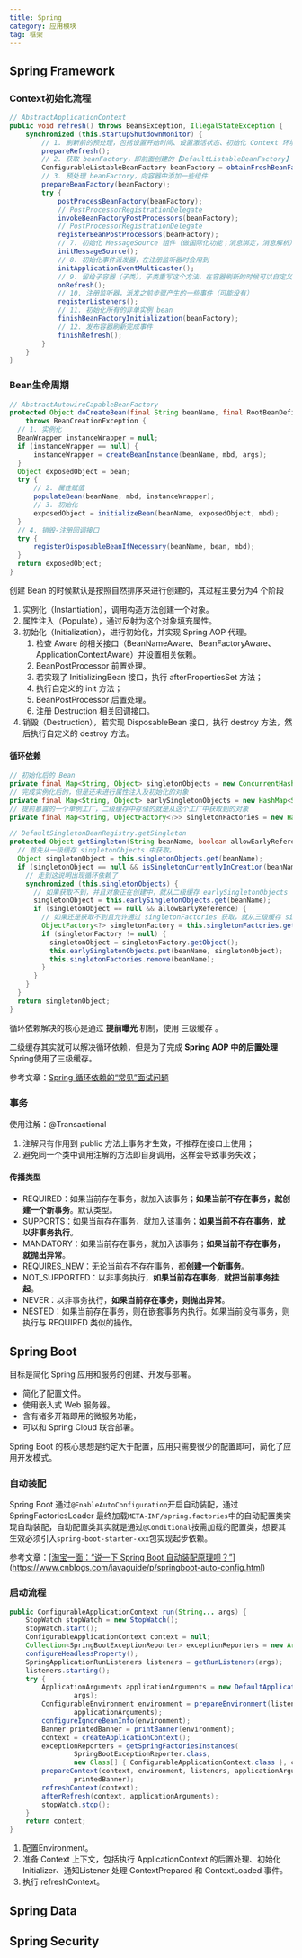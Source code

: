```yaml
---
title: Spring
category: 应用模块
tag: 框架
---
```


## Spring Framework

### Context初始化流程

~~~java
// AbstractApplicationContext
public void refresh() throws BeansException, IllegalStateException {
    synchronized (this.startupShutdownMonitor) {
        // 1. 刷新前的预处理，包括设置开始时间、设置激活状态、初始化 Context 环境中的占位符等。
        prepareRefresh();
        // 2. 获取 beanFactory，即前面创建的【DefaultListableBeanFactory】
        ConfigurableListableBeanFactory beanFactory = obtainFreshBeanFactory();
        // 3. 预处理 beanFactory，向容器中添加一些组件
        prepareBeanFactory(beanFactory);
        try {
            postProcessBeanFactory(beanFactory);
            // PostProcessorRegistrationDelegate
            invokeBeanFactoryPostProcessors(beanFactory);
            // PostProcessorRegistrationDelegate
            registerBeanPostProcessors(beanFactory);
            // 7. 初始化 MessageSource 组件（做国际化功能；消息绑定，消息解析）
            initMessageSource();
            // 8. 初始化事件派发器，在注册监听器时会用到
            initApplicationEventMulticaster();
            // 9. 留给子容器（子类），子类重写这个方法，在容器刷新的时候可以自定义逻辑，web 场景下会使用
            onRefresh();
            // 10. 注册监听器，派发之前步骤产生的一些事件（可能没有）
            registerListeners();
            // 11. 初始化所有的非单实例 bean
            finishBeanFactoryInitialization(beanFactory);
            // 12. 发布容器刷新完成事件
            finishRefresh();
        }
    }
}
~~~

### Bean生命周期

```java
// AbstractAutowireCapableBeanFactory
protected Object doCreateBean(final String beanName, final RootBeanDefinition mbd, final @Nullable Object[] args)
    throws BeanCreationException {
  // 1. 实例化
  BeanWrapper instanceWrapper = null;
  if (instanceWrapper == null) {
      instanceWrapper = createBeanInstance(beanName, mbd, args);
  }
  Object exposedObject = bean;
  try {
      // 2. 属性赋值
      populateBean(beanName, mbd, instanceWrapper);
      // 3. 初始化
      exposedObject = initializeBean(beanName, exposedObject, mbd);
  }
  // 4. 销毁-注册回调接口
  try {
      registerDisposableBeanIfNecessary(beanName, bean, mbd);
  }
  return exposedObject;
}
```
创建 Bean 的时候默认是按照自然排序来进行创建的，其过程主要分为4 个阶段

1. 实例化（Instantiation），调用构造方法创建一个对象。
2. 属性注入（Populate），通过反射为这个对象填充属性。
3. 初始化（Initialization），进行初始化，并实现 Spring AOP 代理。
   1. 检查 Aware 的相关接口（BeanNameAware、BeanFactoryAware、ApplicationContextAware）并设置相关依赖。
   2. BeanPostProcessor 前置处理。
   3. 若实现了 InitializingBean 接口，执行 afterPropertiesSet 方法；
   4. 执行自定义的 init 方法；
   5. BeanPostProcessor 后置处理。
   6. 注册 Destruction 相关回调接口。
4. 销毁（Destruction），若实现 DisposableBean 接口，执行 destroy 方法，然后执行自定义的 destroy 方法。

#### 循环依赖

```java
// 初始化后的 Bean
private final Map<String, Object> singletonObjects = new ConcurrentHashMap<String, Object>(256);
// 完成实例化后的，但是还未进行属性注入及初始化的对象
private final Map<String, Object> earlySingletonObjects = new HashMap<String, Object>(16);
// 提前暴露的一个单例工厂，二级缓存中存储的就是从这个工厂中获取到的对象
private final Map<String, ObjectFactory<?>> singletonFactories = new HashMap<String, ObjectFactory<?>>(16);
```

```java
// DefaultSingletonBeanRegistry.getSingleton
protected Object getSingleton(String beanName, boolean allowEarlyReference) {
  // 首先从一级缓存 singletonObjects 中获取。
  Object singletonObject = this.singletonObjects.get(beanName);
  if (singletonObject == null && isSingletonCurrentlyInCreation(beanName)) {
    // 走到这说明出现循环依赖了
    synchronized (this.singletonObjects) {
      // 如果获取不到，并且对象正在创建中，就从二级缓存 earlySingletonObjects 中获取。
      singletonObject = this.earlySingletonObjects.get(beanName);
      if (singletonObject == null && allowEarlyReference) {
        // 如果还是获取不到且允许通过 singletonFactories 获取，就从三级缓存 singletonFactory 获取
        ObjectFactory<?> singletonFactory = this.singletonFactories.get(beanName);
        if (singletonFactory != null) {
          singletonObject = singletonFactory.getObject();
          this.earlySingletonObjects.put(beanName, singletonObject);
          this.singletonFactories.remove(beanName);
        }
      }
    }
  }
  return singletonObject;
}
```

循环依赖解决的核心是通过 **提前曝光** 机制，使用 三级缓存 。

二级缓存其实就可以解决循环依赖，但是为了完成 **Spring AOP 中的后置处理** Spring使用了三级缓存。

参考文章：[Spring 循环依赖的“常见”面试问题](https://blog.csdn.net/BigBug_500/article/details/109050337)

### 事务

使用注解：@Transactional

1. 注解只有作用到 public 方法上事务才生效，不推荐在接口上使用；
2. 避免同一个类中调用注解的方法即自身调用，这样会导致事务失效；

#### 传播类型

- REQUIRED：如果当前存在事务，就加入该事务；**如果当前不存在事务，就创建一个新事务**。默认类型。
- SUPPORTS：如果当前存在事务，就加入该事务；**如果当前不存在事务，就以非事务执行**。
- MANDATORY：如果当前存在事务，就加入该事务；**如果当前不存在事务，就抛出异常**。
- REQUIRES_NEW：无论当前存不存在事务，都**创建一个新事务**。
- NOT_SUPPORTED：以非事务执行，**如果当前存在事务，就把当前事务挂起**。
- NEVER：以非事务执行，**如果当前存在事务，则抛出异常**。
- NESTED：如果当前存在事务，则在嵌套事务内执行。如果当前没有事务，则执行与 REQUIRED 类似的操作。

## Spring Boot

目标是简化 Spring 应用和服务的创建、开发与部署。

- 简化了配置文件。
- 使用嵌入式 Web 服务器。
- 含有诸多开箱即用的微服务功能，
- 可以和 Spring Cloud 联合部署。

Spring Boot 的核心思想是约定大于配置，应用只需要很少的配置即可，简化了应用开发模式。

### 自动装配

Spring Boot 通过`@EnableAutoConfiguration`开启自动装配，通过 SpringFactoriesLoader 最终加载`META-INF/spring.factories`中的自动配置类实现自动装配，自动配置类其实就是通过`@Conditional`按需加载的配置类，想要其生效必须引入`spring-boot-starter-xxx`包实现起步依赖。

参考文章：[[淘宝一面：“说一下 Spring Boot 自动装配原理呗？”](https://www.cnblogs.com/javaguide/p/springboot-auto-config.html)](https://www.cnblogs.com/javaguide/p/springboot-auto-config.html)

### 启动流程
~~~java
public ConfigurableApplicationContext run(String... args) {
    StopWatch stopWatch = new StopWatch();
    stopWatch.start();
    ConfigurableApplicationContext context = null;
    Collection<SpringBootExceptionReporter> exceptionReporters = new ArrayList<>();
    configureHeadlessProperty();
    SpringApplicationRunListeners listeners = getRunListeners(args);
    listeners.starting();
    try {
        ApplicationArguments applicationArguments = new DefaultApplicationArguments(
                args);
        ConfigurableEnvironment environment = prepareEnvironment(listeners,
                applicationArguments);
        configureIgnoreBeanInfo(environment);
        Banner printedBanner = printBanner(environment);
        context = createApplicationContext();
        exceptionReporters = getSpringFactoriesInstances(
                SpringBootExceptionReporter.class,
                new Class[] { ConfigurableApplicationContext.class }, context);
        prepareContext(context, environment, listeners, applicationArguments,
                printedBanner);
        refreshContext(context);
        afterRefresh(context, applicationArguments);
        stopWatch.stop();
    }
    return context;
}
~~~
1. 配置Environment。
2. 准备 Context 上下文，包括执行 ApplicationContext 的后置处理、初始化 Initializer、通知Listener 处理 ContextPrepared 和 ContextLoaded 事件。
3. 执行 refreshContext。

## Spring Data

## Spring Security